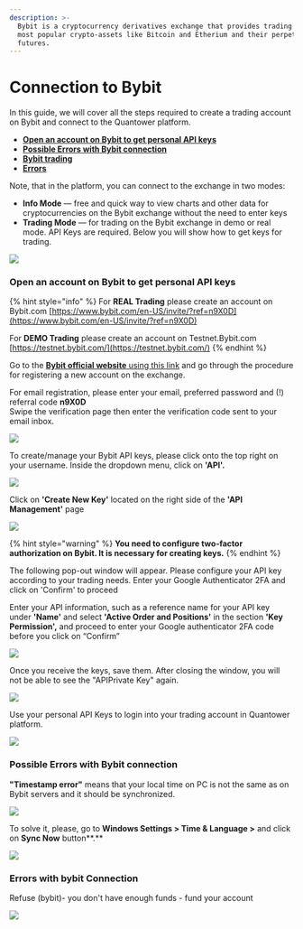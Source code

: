 ```yaml
---
description: >-
  Bybit is a cryptocurrency derivatives exchange that provides trading on the
  most popular crypto-assets like Bitcoin and Etherium and their perpetual
  futures.
---
```


# Connection to Bybit

In this guide, we will cover all the steps required to create a trading account on Bybit and connect to the Quantower platform.

* [**Open an account on Bybit to get personal API keys**](connection-to-bybit.md#open-an-account-on-bybit-to-get-personal-api-keys)
* [**Possible Errors with Bybit connection**](connection-to-bybit.md#possible-errors-with-bybit-connection)
* [**Bybit trading**](../trading-panels/order-entry/order-entry-for-bybit.md)
* [**Errors**](connection-to-bybit.md#errors-with-bybit-connection)

Note, that in the platform, you can connect to the exchange in two modes:

* **Info Mode** — free and quick way to view charts and other data for cryptocurrencies on the Bybit exchange without the need to enter keys
* **Trading Mode** — for trading on the Bybit exchange in demo or real mode. API Keys are required. Below you will show how to get keys for trading.

![](../.gitbook/assets/bybit-modes.gif)

### Open an account on Bybit to get personal API keys

{% hint style="info" %}
For **REAL Trading** please create an account on Bybit.com [https://www.bybit.com/en-US/invite/?ref=n9X0D](https://www.bybit.com/en-US/invite/?ref=n9X0D)

For **DEMO Trading** please create an account on Testnet.Bybit.com [https://testnet.bybit.com/](https://testnet.bybit.com/)
{% endhint %}

Go to the [**Bybit official website** using this link](https://www.bybit.com/en-US/invite?ref=n9X0D) and go through the procedure for registering a new account on the exchange.

For email registration, please enter your email, preferred password and (!) referral code **n9X0D** \
Swipe the verification page then enter the verification code sent to your email inbox.

![](<../.gitbook/assets/image (82).png>)

To create/manage your Bybit API keys, please click onto the top right on your username. Inside the dropdown menu, click on **'API'.**

![](<../.gitbook/assets/image (83).png>)

Click on **'Create New Key'** located on the right side of the **'API Management'** page

![](<../.gitbook/assets/image (86).png>)

{% hint style="warning" %}
&#x20;**You need to configure two-factor authorization on Bybit. It is necessary for creating keys.**
{% endhint %}

The following pop-out window will appear. Please configure your API key according to your trading needs. Enter your Google Authenticator 2FA and click on 'Confirm' to proceed

Enter your API information, such as a reference name for your API key under **'Name'** and select **'Active Order and Positions'** in the section **'Key Permission',** and proceed to enter your Google authenticator 2FA code before you click on “Confirm”

![](<../.gitbook/assets/image (85).png>)

Once you receive the keys, save them. After closing the window, you will not be able to see the "APIPrivate Key" again.

![](<../.gitbook/assets/image (84).png>)

Use your personal API Keys to login into your trading account in Quantower platform.

![](../.gitbook/assets/bybit-connected.gif)

### Possible Errors with Bybit connection

**"Timestamp error"** means that your local time on PC is not the same as on Bybit servers and it should be synchronized.

![](<../.gitbook/assets/image (81).png>)

To solve it, please, go to **Windows Settings > Time & Language >** and click on **Sync Now** button**.**

![](<../.gitbook/assets/image (92).png>)

### Errors with bybit Connection

Refuse (bybit)- you don't have enough funds - fund your account

![](<../.gitbook/assets/image (315).png>)

